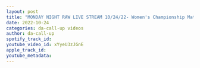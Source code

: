 ```yaml
---
layout: post
title: "MONDAY NIGHT RAW LIVE STREAM 10/24/22- Women's Championship Match"
date: 2022-10-24
categories: da-call-up videos
author: da-call-up
spotify_track_id: 
youtube_video_id: xYyeU3zJGnE
apple_track_id: 
youtube_metadata: 
---
```

